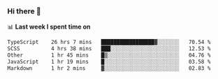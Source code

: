 ### Hi there 👋

<!--
**DBvc/DBvc** is a ✨ _special_ ✨ repository because its `README.md` (this file) appears on your GitHub profile.

Here are some ideas to get you started:

- 🔭 I’m currently working on ...
- 🌱 I’m currently learning ...
- 👯 I’m looking to collaborate on ...
- 🤔 I’m looking for help with ...
- 💬 Ask me about ...
- 📫 How to reach me: ...
- 😄 Pronouns: ...
- ⚡ Fun fact: ...
-->

📊 **Last week I spent time on**
<!--START_SECTION:waka-->

```txt
TypeScript    26 hrs 7 mins   █████████████████▓░░░░░░░   70.54 %
SCSS          4 hrs 38 mins   ███░░░░░░░░░░░░░░░░░░░░░░   12.53 %
Other         1 hr 45 mins    █▒░░░░░░░░░░░░░░░░░░░░░░░   04.76 %
JavaScript    1 hr 19 mins    █░░░░░░░░░░░░░░░░░░░░░░░░   03.58 %
Markdown      1 hr 2 mins     ▓░░░░░░░░░░░░░░░░░░░░░░░░   02.83 %
```

<!--END_SECTION:waka-->
